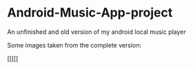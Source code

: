 # Android-Music-App-project
An unfinished and old version of my android local music player

Some images taken from the complete version:

[[[[[

